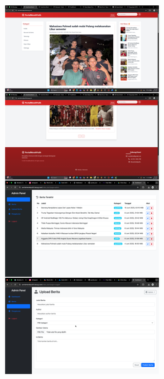 ![alt text](https://github.com/Rassid05/portal_berita/blob/main/gambarwebsite/Screenshot%20(55).png?raw=true)
![alt text](https://github.com/Rassid05/portal_berita/blob/main/gambarwebsite/Screenshot%20(56).png?raw=true)
![alt text](https://github.com/Rassid05/portal_berita/blob/main/gambarwebsite/Jepretan%20Layar%202025-06-12%20pukul%2010.22.10.png?raw=true)
![alt text](https://github.com/Rassid05/portal_berita/blob/main/gambarwebsite/Jepretan%20Layar%202025-06-12%20pukul%2010.22.16.png?raw=true)
